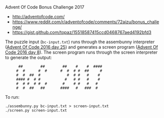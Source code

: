 Advent Of Code Bonus Challenge 2017

 * http://adventofcode.com/
 * https://www.reddit.com/r/adventofcode/comments/72aizu/bonus_challenge/
 * https://gist.github.com/topaz/15518587415ccd0468767aed4192bfd3

The puzzle input (`bc-input.txt`) runs through the assembunny interpreter ([Advent Of Code 2016 day 25](http://adventofcode.com/2016/day/25))
and generates a screen program
([Advent Of Code 2016 day 8](http://adventofcode.com/2016/day/8)).
The screen program runs
through the screen interpreter to generate the output:

```
      ##        ##        ##    #    #  ####
     #  #      #  #      #  #  # #  ##     #
     #  #  ##  #            #  # #   #    #
     #### #  # #           #   # #   #    #
     #  # #  # #  #       #    # #   #   #
     #  #  ##   ##       ####   #   ###  #
```

To run:

```shell
./assembunny.py bc-input.txt > screen-input.txt
./screen.py screen-input.txt
```
